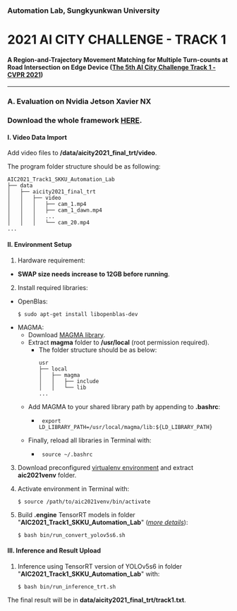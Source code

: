 ### Automation Lab, Sungkyunkwan University
# 2021 AI CITY CHALLENGE - TRACK 1

#### A Region-and-Trajectory Movement Matching for Multiple Turn-counts at Road Intersection on Edge Device ([The 5th AI City Challenge Track 1 - CVPR 2021](https://www.aicitychallenge.org/2021-challenge-tracks/))



---
### A. Evaluation on Nvidia Jetson Xavier NX

### Download the whole framework [HERE](https://o365skku-my.sharepoint.com/:u:/g/personal/duongtran_o365_skku_edu/EVqRPiGVYX5HukS0EVnDPw0BzuAWnr67Vo3p-dPeuxoTvg?e=SPreAg).


#### I. Video Data Import

Add video files to **/data/aicity2021_final_trt/video**.
   

The program folder structure should be as following:

```
AIC2021_Track1_SKKU_Automation_Lab
├── data
│   ├── aicity2021_final_trt
│   │   ├── video
│   │   │   ├── cam_1.mp4
│   │   │   ├── cam_1_dawn.mp4
│   │   │   ...
│   │   │   └── cam_20.mp4
...
```

#### II. Environment Setup

1. Hardware requirement:
* **SWAP size needs increase to 12GB before running**.

2. Install required libraries:

* OpenBlas: 
   ```shell  
   $ sudo apt-get install libopenblas-dev
   ```
* MAGMA: 
   * Download [MAGMA library](https://o365skku-my.sharepoint.com/:u:/g/personal/duongtran_o365_skku_edu/EZh8ORGHhwRNp6d1zzTcRUUBZJkl48K4jXBL_ZeqJ0uf-g?e=WYrawP).
   * Extract **magma** folder to **/usr/local** (root permission required).
      * The folder structure should be as below:
         ```
         usr
         ├── local
         │   ├── magma
         │   │   ├── include
         │   │   └── lib
         ...
        ```
   * Add MAGMA to your shared library path by appending to **.bashrc**:
      * ```shell
         export LD_LIBRARY_PATH=/usr/local/magma/lib:${LD_LIBRARY_PATH}
        ```
   * Finally, reload all libraries in Terminal with:
      * ```shell
         source ~/.bashrc
        ```   

3. Download preconfigured [virtualenv environment](https://o365skku-my.sharepoint.com/:u:/g/personal/duongtran_o365_skku_edu/EdIjzexL9Q9Kiy_fZecUyu8BrW-cC1Q66E31vIP6QqbCwA?e=H5gBfV) and extract **aic2021venv** folder.


4. Activate environment in Terminal with:

    ```shell
    $ source /path/to/aic2021venv/bin/activate
    ```

5. Build **.engine** TensorRT models in folder "**AIC2021_Track1_SKKU_Automation_Lab**" (*[more details](https://github.com/wang-xinyu/tensorrtx/tree/master/yolov5#how-to-run-yolov5s-as-example)*):

    ```shell
    $ bash bin/run_convert_yolov5s6.sh
    ```

#### III. Inference and Result Upload

1. Inference using TensorRT version of YOLOv5s6 in folder "**AIC2021_Track1_SKKU_Automation_Lab**" with:

    ```shell
    $ bash bin/run_inference_trt.sh
    ```

The final result will be in **data/aicity2021_final_trt/track1.txt**.

